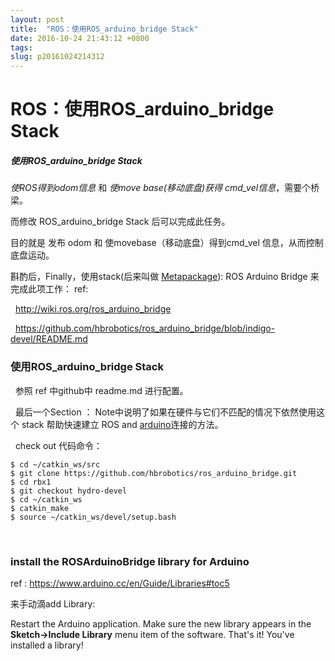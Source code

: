 ```yaml
---
layout: post
title:  "ROS：使用ROS_arduino_bridge Stack"
date: 2016-10-24 21:43:12 +0800
tags: 
slug: p20161024214312
---
```


# ROS：使用ROS_arduino_bridge Stack





##### 使用ROS\_arduino\_bridge Stack







*使ROS得到odom信息* 和 *使move base(移动底盘)获得 cmd\_vel信息*，需要个桥梁。


而修改 ROS\_arduino\_bridge Stack 后可以完成此任务。   
 


  
 目的就是 发布 odom 和 使movebase（移动底盘）得到cmd\_vel 信息，从而控制底盘运动。 
   
 斟酌后，Finally，使用stack(后来叫做 
 [Metapackage](http://wiki.ros.org/Metapackages)): ROS Arduino Bridge 来完成此项工作： 
 ref:


  <http://wiki.ros.org/ros_arduino_bridge>


  <https://github.com/hbrobotics/ros_arduino_bridge/blob/indigo-devel/README.md>


### 使用ROS\_arduino\_bridge Stack


  参照 ref 中github中 readme.md 进行配置。


  最后一个Section ： Note中说明了如果在硬件与它们不匹配的情况下依然使用这个 stack 帮助快速建立 ROS and [arduino](https://so.csdn.net/so/search?q=arduino&spm=1001.2101.3001.7020)连接的方法。


  check out 代码命令：



```
$ cd ~/catkin_ws/src
$ git clone https://github.com/hbrobotics/ros_arduino_bridge.git
$ cd rbx1
$ git checkout hydro-devel
$ cd ~/catkin_ws
$ catkin_make
$ source ~/catkin_ws/devel/setup.bash

```

    
 


### install the ROSArduinoBridge library for Arduino


ref : <https://www.arduino.cc/en/Guide/Libraries#toc5>


来手动滴add Library:   
 


Restart the Arduino application. Make sure the new library appears in the  **Sketch->Include Library** menu item of the software. That's it! You've installed a library!  
 


  
 


  
 








